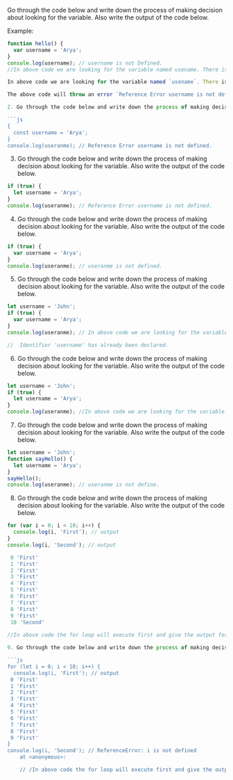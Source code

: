 Go through the code below and write down the process of making decision about looking for the variable. Also write the output of the code below.

Example:

```js
function hello() {
  var username = 'Arya';
}
console.log(username); // username is not Defined.
//In above code we are looking for the variable named usename. There is no variable named username in the global scope. The variable is inside the function named hello and we can't access the variable defined inside a function from outside.

In above code we are looking for the variable named `usename`. There is no variable named `username` in the global scope. The variable is inside the function named `hello` and we can't access the variable defined inside a function from outside.

The above code will throw an error `Reference Error username is not defined`.

2. Go through the code below and write down the process of making decision about looking for the variable. Also write the output of the code below.

```js
{
  const username = 'Arya';
}
console.log(useranme); // Reference Error username is not defined.
```

3. Go through the code below and write down the process of making decision about looking for the variable. Also write the output of the code below.

```js
if (true) {
  let username = 'Arya';
}
console.log(useranme); // Reference Error username is not defined.
```

4. Go through the code below and write down the process of making decision about looking for the variable. Also write the output of the code below.

```js
if (true) {
  var username = 'Arya';
}
console.log(useranme); // useranme is not defined.
```

5. Go through the code below and write down the process of making decision about looking for the variable. Also write the output of the code below.

```js
let username = 'John';
if (true) {
  var username = 'Arya';
}
console.log(useranme); // In above code we are looking for the variable named username. There is a variable named username in the global scope. The variable is also redeclared inside the if condition.

//  Identifier 'username' has already been declared.
```

6. Go through the code below and write down the process of making decision about looking for the variable. Also write the output of the code below.

```js
let username = 'John';
if (true) {
  let username = 'Arya';
}
console.log(useranme); //In above code we are looking for the variable named username. There is a variable named username in the global scope. The variable is also redeclared inside the if condition which will not be accessed, as it doesn't get inside the condition.

```

7. Go through the code below and write down the process of making decision about looking for the variable. Also write the output of the code below.

```js
let username = 'John';
function sayHello() {
  let username = 'Arya';
}
sayHello();
console.log(useranme); // useranme is not define.
```

8. Go through the code below and write down the process of making decision about looking for the variable. Also write the output of the code below.

```js
for (var i = 0; i < 10; i++) {
  console.log(i, 'First'); // output
}
console.log(i, 'Second'); // output

 0 'First'
 1 'First'
 2 'First'
 3 'First'
 4 'First'
 5 'First'
 6 'First'
 7 'First'
 8 'First'
 9 'First'
 10 'Second'
 
//In above code the for loop will execute first and give the output for increment of numbers from 0 to 9 an per the condition given, then ouside the loop the incremented value of i will be displayed in the second console, as the variable i is declared through a var datatype, which is a globle scope.

9. Go through the code below and write down the process of making decision about looking for the variable. Also write the output of the code below.

```js
for (let i = 0; i < 10; i++) {
  console.log(i, 'First'); // output
 0 'First'
 1 'First'
 2 'First'
 3 'First'
 4 'First'
 5 'First'
 6 'First'
 7 'First'
 8 'First'
 9 'First'
}
console.log(i, 'Second'); // ReferenceError: i is not defined
    at <anonymous>:

    // /In above code the for loop will execute first and give the output for increment of numbers from 0 to 9 an per the condition given, then ouside the loop the incremented value of i will be displayed in the second console, as the variable i is declared through a let datatype, which is not a globle scope.
```
